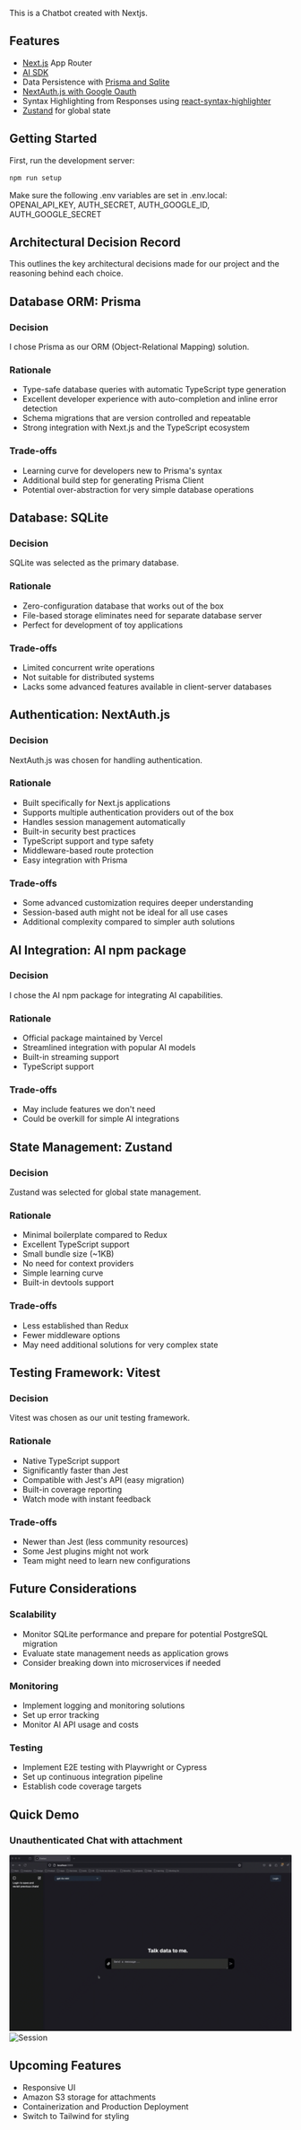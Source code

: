 This is a Chatbot created with Nextjs.

## Features

- [Next.js](https://nextjs.org/) App Router
- [AI SDK](https://sdk.vercel.ai/docs)
- Data Persistence with [Prisma and Sqlite](https://www.prisma.io/docs/getting-started/quickstart-sqlite)
- [NextAuth.js with Google Oauth](https://next-auth.js.org/providers/google)
- Syntax Highlighting from Responses using [react-syntax-highlighter](https://www.npmjs.com/package/react-syntax-highlighter)
- [Zustand](https://github.com/pmndrs/zustand) for global state

## Getting Started

First, run the development server:

```bash
npm run setup
```

Make sure the following .env variables are set in .env.local:
OPENAI_API_KEY,
AUTH_SECRET,
AUTH_GOOGLE_ID,
AUTH_GOOGLE_SECRET

## Architectural Decision Record

This outlines the key architectural decisions made for our project and the reasoning behind each choice.

## Database ORM: Prisma

### Decision

I chose Prisma as our ORM (Object-Relational Mapping) solution.

### Rationale

- Type-safe database queries with automatic TypeScript type generation
- Excellent developer experience with auto-completion and inline error detection
- Schema migrations that are version controlled and repeatable
- Strong integration with Next.js and the TypeScript ecosystem

### Trade-offs

- Learning curve for developers new to Prisma's syntax
- Additional build step for generating Prisma Client
- Potential over-abstraction for very simple database operations

## Database: SQLite

### Decision

SQLite was selected as the primary database.

### Rationale

- Zero-configuration database that works out of the box
- File-based storage eliminates need for separate database server
- Perfect for development of toy applications 

### Trade-offs

- Limited concurrent write operations
- Not suitable for distributed systems
- Lacks some advanced features available in client-server databases

## Authentication: NextAuth.js

### Decision

NextAuth.js was chosen for handling authentication.

### Rationale

- Built specifically for Next.js applications
- Supports multiple authentication providers out of the box
- Handles session management automatically
- Built-in security best practices
- TypeScript support and type safety
- Middleware-based route protection
- Easy integration with Prisma

### Trade-offs

- Some advanced customization requires deeper understanding
- Session-based auth might not be ideal for all use cases
- Additional complexity compared to simpler auth solutions

## AI Integration: AI npm package

### Decision

I chose the AI npm package for integrating AI capabilities.

### Rationale

- Official package maintained by Vercel
- Streamlined integration with popular AI models
- Built-in streaming support
- TypeScript support

### Trade-offs

- May include features we don't need
- Could be overkill for simple AI integrations

## State Management: Zustand

### Decision

Zustand was selected for global state management.

### Rationale

- Minimal boilerplate compared to Redux
- Excellent TypeScript support
- Small bundle size (~1KB)
- No need for context providers
- Simple learning curve
- Built-in devtools support

### Trade-offs

- Less established than Redux
- Fewer middleware options
- May need additional solutions for very complex state

## Testing Framework: Vitest

### Decision

Vitest was chosen as our unit testing framework.

### Rationale

- Native TypeScript support
- Significantly faster than Jest
- Compatible with Jest's API (easy migration)
- Built-in coverage reporting
- Watch mode with instant feedback

### Trade-offs

- Newer than Jest (less community resources)
- Some Jest plugins might not work
- Team might need to learn new configurations

## Future Considerations

### Scalability

- Monitor SQLite performance and prepare for potential PostgreSQL migration
- Evaluate state management needs as application grows
- Consider breaking down into microservices if needed

### Monitoring

- Implement logging and monitoring solutions
- Set up error tracking
- Monitor AI API usage and costs

### Testing

- Implement E2E testing with Playwright or Cypress
- Set up continuous integration pipeline
- Establish code coverage targets

## Quick Demo
### Unauthenticated Chat with attachment
![Attachment](https://github.com/skelnho/chat-bot/blob/main/demo-attachment.gif)
![Session](https://github.com/skelnho/chat-bot/blob/main/demo-session.gif)

## Upcoming Features

- Responsive UI
- Amazon S3 storage for attachments
- Containerization and Production Deployment
- Switch to Tailwind for styling
